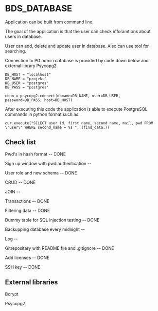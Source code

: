 # BDS_DATABASE

Application can be built from command line. 

The goal of the application is that the user can check inforamtions about users in database.

User can add, delete and update user in database. Also can use tool for searching.

Connection to PG admin database is provided by code down below and external library Psycopg2.

```
DB_HOST = "localhost"
DB_NAME = "projekt"
DB_USER = "postgres"
DB_PASS = "postgres"

conn = psycopg2.connect(dbname=DB_NAME, user=DB_USER, password=DB_PASS, host=DB_HOST)
```

After executing this code the application is able to execute PostgreSQL commands in python format such as:

```
cur.execute("SELECT user_id, first_name, second_name, mail, pwd FROM \"user\" WHERE second_name = %s ", (find_data,))
```

## Check list

Pwd's in hash format -- DONE

Sign up window with pwd authentication --

User role and new schema -- DONE

CRUD -- DONE

JOIN -- 

Transactions -- DONE

Filtering data -- DONE

Dummy table for SQL injection testing -- DONE

Backupping database every midnight -- 

Log -- 

Gitrepositary with README file and .gitignore -- DONE

Add licenses -- DONE

SSH key -- DONE

## External libraries


Bcrypt

Psycopg2
